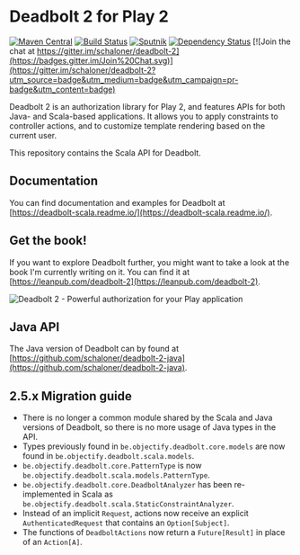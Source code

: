 # Deadbolt 2 for Play 2

[![Maven Central](https://maven-badges.herokuapp.com/maven-central/be.objectify/deadbolt-scala_2.13/badge.svg)](https://maven-badges.herokuapp.com/maven-central/be.objectify/deadbolt-scala_2.13) [![Build Status](https://travis-ci.org/schaloner/deadbolt-2-scala.svg?branch=master)](https://travis-ci.org/schaloner/deadbolt-2-scala) [![Sputnik](https://sputnik.ci/conf/badge)](https://sputnik.ci/app#/builds/schaloner/deadbolt-2-scala) [![Dependency Status](https://www.versioneye.com/user/projects/5811c2df9cfcf73c9d94bf83/badge.svg?style=flat-square)](https://www.versioneye.com/user/projects/5811c2df9cfcf73c9d94bf83) [![Join the chat at https://gitter.im/schaloner/deadbolt-2](https://badges.gitter.im/Join%20Chat.svg)](https://gitter.im/schaloner/deadbolt-2?utm_source=badge&utm_medium=badge&utm_campaign=pr-badge&utm_content=badge)


Deadbolt 2 is an authorization library for Play 2, and features APIs for both Java- and Scala-based applications.  It allows you to apply constraints to controller actions, and to customize template rendering based on the current user.

This repository contains the Scala API for Deadbolt.

## Documentation
You can find documentation and examples for Deadbolt at [https://deadbolt-scala.readme.io/](https://deadbolt-scala.readme.io/).

## Get the book!
If you want to explore Deadbolt further, you might want to take a look at the book I'm currently writing on it.  You can find it at [https://leanpub.com/deadbolt-2](https://leanpub.com/deadbolt-2).

![Deadbolt 2 - Powerful authorization for your Play application](https://s3.amazonaws.com/titlepages.leanpub.com/deadbolt-2/hero?1480947900)

## Java API
The Java version of Deadbolt can by found at [https://github.com/schaloner/deadbolt-2-java](https://github.com/schaloner/deadbolt-2-java).

## 2.5.x Migration guide

* There is no longer a common module shared by the Scala and Java versions of Deadbolt, so there is no more usage of Java types in the API.
* Types previously found in `be.objectify.deadbolt.core.models` are now found in `be.objectify.deadbolt.scala.models`.
* `be.objectify.deadbolt.core.PatternType` is now `be.objectify.deadbolt.scala.models.PatternType`.
* `be.objectify.deadbolt.core.DeadboltAnalyzer` has been re-implemented in Scala as `be.objectify.deadbolt.scala.StaticConstraintAnalyzer`.
* Instead of an implicit `Request`, actions now receive an explicit `AuthenticatedRequest` that contains an `Option[Subject]`.
* The functions of `DeadboltActions` now return a `Future[Result]` in place of an `Action[A]`.

